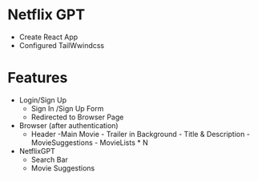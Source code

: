 # Netflix GPT 

- Create React App
- Configured TailWwindcss


# Features
- Login/Sign Up
     - Sign In /Sign Up Form
     - Redirected to Browser Page
- Browser (after authentication)
     - Header
     -Main Movie
           - Trailer in Background 
           - Title & Description
           - MovieSuggestions
                 - MovieLists * N 
- NetflixGPT
     - Search Bar
     - Movie Suggestions      

